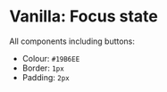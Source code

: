 # Vanilla: Focus state

All components including buttons:
- Colour: `#19B6EE`
- Border: `1px`
- Padding: `2px`
